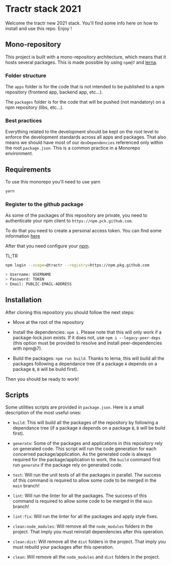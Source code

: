 # Tractr stack 2021

Welcome the tractr new 2021 stack. You'll find some info here on how to install
and use this repo. Enjoy !

## Mono-repository

This project is built with a mono-repository architecture, which means that it
hosts several packages. This is made possible by using `npm@7` and
[lerna](https://github.com/lerna/lerna).

### Folder structure

The `apps` folder is for the code that is not intended to be published to a npm
repository (frontend app, backend app, etc...).

The `packages` folder is for the code that will be pushed (not mandatory) on a
npm repository (libs, etc...).

### Best practices

Everything related to the development should be kept on the root level to
enforce the development standards across all apps and packages. That also means
we should have most of our `devDependencies` referenced only within the root
`package.json`. This is a common practice in a Monorepo environment.

## Requirements

To use this monorepo you'll need to use yarn

```bash
yarn
```

### Register to the github package

As some of the packages of this repository are private, you need to authenticate
your npm client to `https://npm.pck.github.com`.

To do that you need to create a personal access token. You can find some
information
[here](https://docs.github.com/en/enterprise-server@2.22/github/authenticating-to-github/creating-a-personal-access-token)

After that you need configure your
[npm](https://docs.github.com/en/packages/guides/configuring-npm-for-use-with-github-packages).

TL;TR

```bash
npm login --scope=@tractr --registry=https://npm.pkg.github.com

> Username: USERNAME
> Password: TOKEN
> Email: PUBLIC-EMAIL-ADDRESS
```

## Installation

After cloning this repository you should follow the next steps:

- Move at the root of the repository

- Install the dependencies: `npm i`. Please note that this will only work if a
  package-lock.json exists. If it does not, use `npm i --legacy-peer-deps` (this
  option must be provided to resolve and install peer-dependencies with npm@7).

- Build the packages: `npm run build`. Thanks to lerna, this will build all the
  packages following a dependance tree (if a package `A` depends on a package
  `B`, `B` will be build first).

Then you should be ready to work!

## Scripts

Some utilities scripts are provided in `package.json`. Here is a small
description of the most useful ones:

- `build`: This will build all the packages of the repository by following a
  dependance tree (if a package `A` depends on a package `B`, `B` will be build
  first).

- `generate`: Some of the packages and applications in this repository rely on
  generated code. This script will run the code generation for each concerned
  package/application. As the generated code is always required for the
  package/application to work, the `build` command first run `generate` if the
  package rely on generated code.

- `test`: Will run the unit tests of all the packages in parallel. The success
  of this command is required to allow some code to be merged in the `main`
  branch!

- `lint`: Will run the linter for all the packages. The success of this command
  is required to allow some code to be merged in the `main` branch!

- `lint:fix`: Will run the linter for all the packages and apply style fixes.

- `clean:node_modules`: Will remove all the `node_modules` folders in the
  project. That imply you must reinstall dependencies after this operation.

- `clean:dist`: Will remove all the `dist` folders in the project. That imply
  you must rebuild your packages after this operation.

- `clean`: Will remove all the `node_modules` and `dist` folders in the project.

